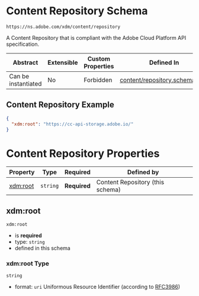 ---
---

# Content Repository Schema

```
https://ns.adobe.com/xdm/content/repository
```

A Content Repository that is compliant with the Adobe Cloud Platform API specification.

| Abstract | Extensible | Custom Properties | Defined In |
|----------|------------|-------------------|------------|
| Can be instantiated | No | Forbidden | [content/repository.schema.json](content/repository.schema.json) |

## Content Repository Example
```json
{
  "xdm:root": "https://cc-api-storage.adobe.io/"
}
```

# Content Repository Properties

| Property | Type | Required | Defined by |
|----------|------|----------|------------|
| [xdm:root](#xdm:root) | `string` | **Required** | Content Repository (this schema) |

## xdm:root



`xdm:root`
* is **required**
* type: `string`
* defined in this schema

### xdm:root Type


`string`
* format: `uri` Uniformous Resource Identifier (according to [RFC3986](http://tools.ietf.org/html/rfc3986))





